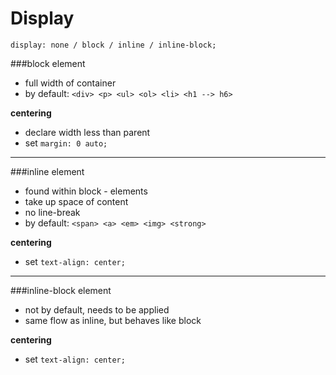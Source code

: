 # Display 

`display: none / block / inline / inline-block;`

###block element
- full width of container
- by default:
`<div> <p> <ul> <ol> <li> <h1 --> h6>`

**centering**
- declare width less than parent
- set `margin: 0 auto;`

---
###inline element
- found within block - elements
- take up space of content
- no line-break
- by default:
`<span> <a> <em> <img> <strong>`

**centering**
- set `text-align: center;`

---

###inline-block element
- not by default, needs to be applied
- same flow as inline, but behaves like block

**centering**
- set `text-align: center;`


